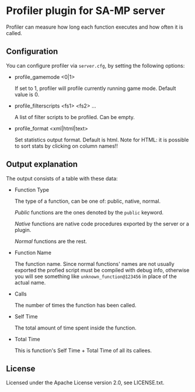 Profiler plugin for SA-MP server
================================

Profiler can measure how long each function executes and how often it is called.

Configuration
-------------

You can configure profiler via `server.cfg`, by setting the following options:

*	profile_gamemode &lt;0|1&gt;

	If set to 1, profiler will profile currently running game mode. Default value is 0.

*	profile_filterscripts &lt;fs1&gt; &lt;fs2&gt; ...

	A list of filter scripts to be profiled. Can be empty.

*	profile_format &lt;xml|html|text&gt;

	Set statistics output format. Default is html. 
	Note for HTML: it is possible to sort stats by clicking on column names!!

Output explanation
------------------

The output consists of a table with these data:

*	Function Type

	The type of a function, can be one of: public, native, normal.

	*Public* functions are the ones denoted by the `public` keyword. 

	*Native* functions are native code procedures exported by the server or a plugin.

	*Normal* functions are the rest.

*	Function Name

	The function name. Since normal functions' names are not usually exported the profied script
	must be compiled with debug info, otherwise you will see something like `unknown_function@123456`
	in place of the actual name.

*	Calls

	The number of times the function has been called. 

*	Self Time

	The total amount of time spent inside the function.

*	Total Time

	This is function's Self Time + Total Time of all its callees.

License
-------

Licensed under the Apache License version 2.0, see LICENSE.txt.

